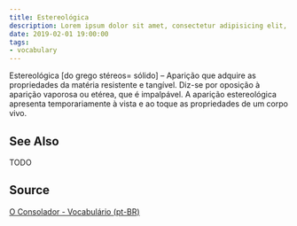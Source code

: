 ```yaml
---
title: Estereológica
description: Lorem ipsum dolor sit amet, consectetur adipisicing elit, sed do eiusmod tempor incididunt ut labore et dolore magna aliqua.  TODO
date: 2019-02-01 19:00:00
tags:
- vocabulary
---
```


Estereológica [do grego stéreos= sólido] – Aparição que adquire as propriedades da matéria resistente e tangível. Diz-se por oposição à aparição vaporosa ou etérea, que é impalpável. A aparição estereológica apresenta temporariamente à vista e ao toque as propriedades de um corpo vivo.

## See Also
TODO

## Source
[O Consolador - Vocabulário (pt-BR)](http://www.oconsolador.com.br/linkfixo/vocabulario/principal.html)



